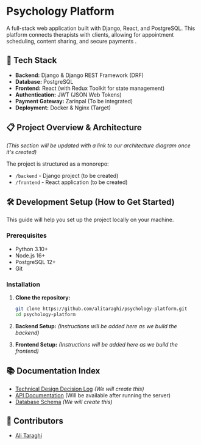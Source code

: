 # Psychology Platform

A full-stack web application built with Django, React, and PostgreSQL. This platform connects therapists with clients, allowing for appointment scheduling, content sharing, and secure payments .

## 🚀 Tech Stack

- **Backend:** Django & Django REST Framework (DRF)
- **Database:** PostgreSQL
- **Frontend:** React (with Redux Toolkit for state management)
- **Authentication:** JWT (JSON Web Tokens)
- **Payment Gateway:** Zarinpal (To be integrated)
- **Deployment:** Docker & Nginx (Target)

## 📋 Project Overview & Architecture

*(This section will be updated with a link to our architecture diagram once it's created)*

The project is structured as a monorepo:
- `/backend` - Django project (to be created)
- `/frontend` - React application (to be created)

## 🛠️ Development Setup (How to Get Started)

This guide will help you set up the project locally on your machine.

### Prerequisites

- Python 3.10+
- Node.js 16+
- PostgreSQL 12+
- Git

### Installation

1.  **Clone the repository:**
    ```bash
    git clone https://github.com/alitaraghi/psychology-platform.git
    cd psychology-platform
    ```

2.  **Backend Setup:**
    *(Instructions will be added here as we build the backend)*

3.  **Frontend Setup:**
    *(Instructions will be added here as we build the frontend)*

## 📚 Documentation Index

- [Technical Design Decision Log](./docs/DECISIONS.md) *(We will create this)*
- [API Documentation](http://localhost:8000/swagger/) (Will be available after running the server)
- [Database Schema](./docs/DB_SCHEMA.md) *(We will create this)*

## 👥 Contributors

- [Ali Taraghi](https://github.com/alitaraghi)
